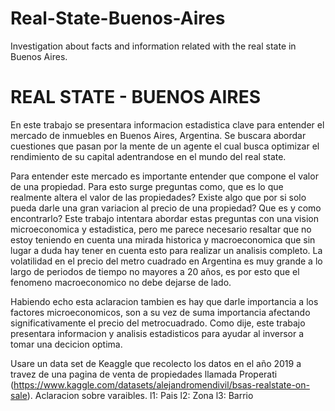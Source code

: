 # Real-State-Buenos-Aires
Investigation about facts and information related with the real state in Buenos Aires.

# REAL STATE - BUENOS AIRES

En este trabajo se presentara informacion estadistica clave para entender el mercado de inmuebles en Buenos Aires, Argentina. Se buscara abordar cuestiones que pasan por la mente de un agente el cual busca optimizar el rendimiento de su capital adentrandose en el mundo del real state.

Para entender este mercado es importante entender que compone el valor de una propiedad. Para esto surge preguntas como, que es lo que realmente altera el valor de las propiedades? Existe algo que por si solo pueda darle una gran variacion al precio de una propiedad? Que es y como encontrarlo? Este trabajo intentara abordar estas preguntas con una vision microeconomica y estadistica, pero me parece necesario resaltar que no estoy teniendo en cuenta una mirada historica y macroeconomica que sin lugar a duda hay tener en cuenta esto para realizar un analisis completo. La volatilidad en el precio del metro cuadrado en Argentina es muy grande a lo largo de periodos de tiempo no mayores a 20 años, es por esto que el fenomeno macroeconomico no debe dejarse de lado.

Habiendo echo esta aclaracion tambien es hay que darle importancia a los factores microeconomicos, son a su vez de suma importancia afectando significativamente el precio del metrocuadrado. Como dije, este trabajo presentara informacion y analisis estadisticos para ayudar al inversor a tomar una decicion optima. 

Usare un data set de Keaggle que recolecto los datos en el año 2019 a travez de una pagina de venta de propiedades llamada Properati (https://www.kaggle.com/datasets/alejandromendivil/bsas-realstate-on-sale).
Aclaracion sobre varaibles.
l1: Pais
l2: Zona
l3: Barrio
